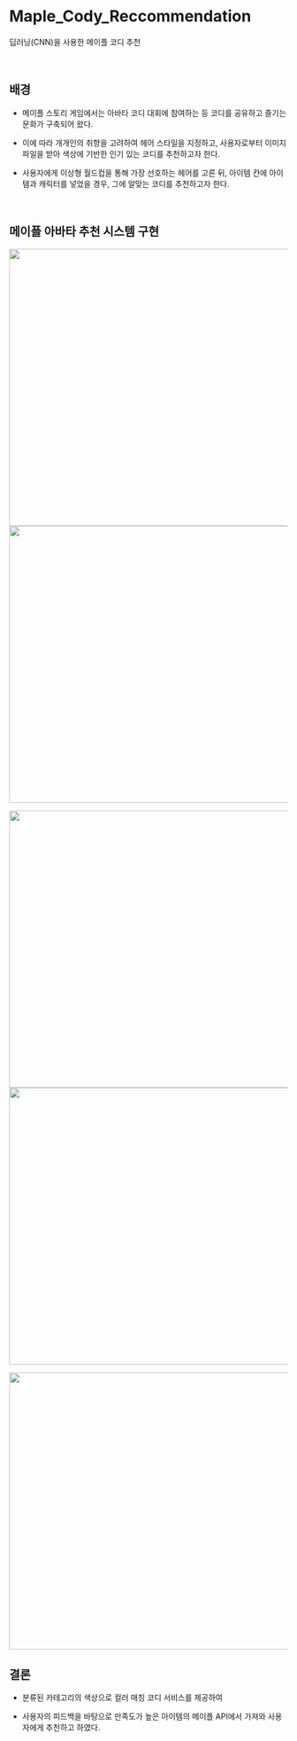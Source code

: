 # Maple_Cody_Reccommendation
딥러닝(CNN)을 사용한 메이플 코디 추천

<br/>

## 배경
- 메이플 스토리 게임에서는 아바타 코디 대회에 참여하는 등 코디를 공유하고 즐기는 문화가 구축되어 왔다.

- 이에 따라 개개인의 취향을 고려하여 헤어 스타일을 지정하고, 사용자로부터 이미지 파일을 받아
색상에 기반한 인기 있는 코디를 추천하고자 한다.

- 사용자에게 이상형 월드컵을 통해 가장 선호하는 헤어를 고른 뒤, 아이템 칸에 아이템과 캐릭터를 넣었을 경우, 그에 알맞는 코디를 추천하고자 한다.

<br/>

## 메이플 아바타 추천 시스템 구현


<img src="https://user-images.githubusercontent.com/98728682/198038997-2b926e3c-cb4c-4c2f-a117-a9a7246eb4f9.PNG" width="800" height="500"><img src="https://user-images.githubusercontent.com/98728682/198039141-2275cfca-d4ec-44c6-9fef-98c2c5b49f34.PNG" width="800" height="500">

<img src="https://user-images.githubusercontent.com/98728682/198039233-2da480e9-3a5b-4d55-92bd-a07655a507de.PNG" width="800" height="500"><img src="https://user-images.githubusercontent.com/98728682/198039325-9612f2ef-28e4-4705-987f-761cc25f4bcd.PNG" width="800" height="500">

<img src="https://user-images.githubusercontent.com/98728682/198039465-774ac9ec-bead-4c68-91fd-fb51d982d851.PNG" width="800" height="500">

## 결론

 - 분류된 카테고리의 색상으로 컬러 매칭 코디 서비스를 제공하여

 - 사용자의 피드백을 바탕으로 만족도가 높은 아이템의 메이플 API에서 가져와 사용자에게 추천하고 하였다.
